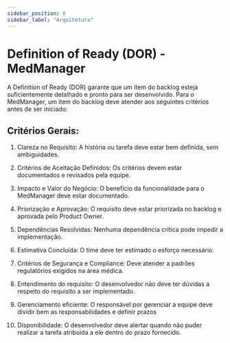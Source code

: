 ```yaml
---
sidebar_position: 8
sidebar_label: "Arquitetura"
---
```


# Definition of Ready (DOR) - MedManager

A Definition of Ready (DOR) garante que um item do backlog esteja suficientemente detalhado e pronto para ser desenvolvido. Para o MedManager, um item do backlog deve atender aos seguintes critérios antes de ser iniciado:

## Critérios Gerais:

1. Clareza no Requisito: A história ou tarefa deve estar bem definida, sem ambiguidades.

2. Critérios de Aceitação Definidos: Os critérios devem estar documentados e revisados pela equipe.

3. Impacto e Valor do Negócio: O benefício da funcionalidade para o MedManager deve estar documentado.

4. Priorização e Aprovação: O requisito deve estar priorizada no backlog e aprovada pelo Product Owner.

5. Dependências Resolvidas: Nenhuma dependência crítica pode impedir a implementação.

6. Estimativa Concluída: O time deve ter estimado o esforço necessário.

7. Critérios de Segurança e Compliance: Deve atender a padrões regulatórios exigidos na área médica.

8. Entendimento do requisito: O desenvolvedor não deve ter dúvidas a respeito do requisito a ser implementado.

9. Gerenciamento eficiente: O responsável por gerenciar a equipe deve dividir bem as responsabilidades e definir prazos

10. Disponibilidade: O desenvolvedor deve alertar quando não puder realizar a tarefa atribuida a ele dentro do prazo fornecido.